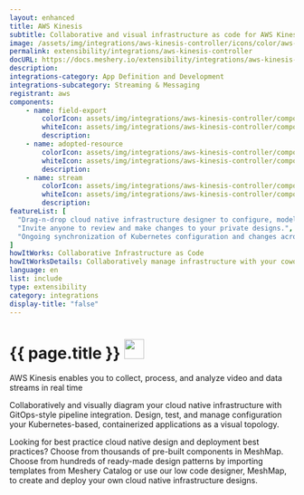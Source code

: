 ```yaml
---
layout: enhanced
title: AWS Kinesis
subtitle: Collaborative and visual infrastructure as code for AWS Kinesis
image: /assets/img/integrations/aws-kinesis-controller/icons/color/aws-kinesis-controller-color.svg
permalink: extensibility/integrations/aws-kinesis-controller
docURL: https://docs.meshery.io/extensibility/integrations/aws-kinesis-controller
description: 
integrations-category: App Definition and Development
integrations-subcategory: Streaming & Messaging
registrant: aws
components: 
	- name: field-export
		colorIcon: assets/img/integrations/aws-kinesis-controller/components/field-export/icons/color/field-export-color.svg
		whiteIcon: assets/img/integrations/aws-kinesis-controller/components/field-export/icons/white/field-export-white.svg
		description: 
	- name: adopted-resource
		colorIcon: assets/img/integrations/aws-kinesis-controller/components/adopted-resource/icons/color/adopted-resource-color.svg
		whiteIcon: assets/img/integrations/aws-kinesis-controller/components/adopted-resource/icons/white/adopted-resource-white.svg
		description: 
	- name: stream
		colorIcon: assets/img/integrations/aws-kinesis-controller/components/stream/icons/color/stream-color.svg
		whiteIcon: assets/img/integrations/aws-kinesis-controller/components/stream/icons/white/stream-white.svg
		description: 
featureList: [
  "Drag-n-drop cloud native infrastructure designer to configure, model, and deploy your workloads.",
  "Invite anyone to review and make changes to your private designs.",
  "Ongoing synchronization of Kubernetes configuration and changes across any number of clusters."
]
howItWorks: Collaborative Infrastructure as Code
howItWorksDetails: Collaboratively manage infrastructure with your coworkers synchronously sharing the same designs.
language: en
list: include
type: extensibility
category: integrations
display-title: "false"
---
```

<h1>{{ page.title }} <img src="{{ page.image }}" style="width: 35px; height: 35px;" /></h1>

<p>
AWS Kinesis enables you to collect, process, and analyze video and data streams in real time
</p>
<p>
    Collaboratively and visually diagram your cloud native infrastructure with GitOps-style pipeline integration. Design, test, and manage configuration your Kubernetes-based, containerized applications as a visual topology.
</p>
<p>
    Looking for best practice cloud native design and deployment best practices? Choose from thousands of pre-built components in MeshMap. Choose from hundreds of ready-made design patterns by importing templates from Meshery Catalog or use our low code designer, MeshMap, to create and deploy your own cloud native infrastructure designs.
</p>
